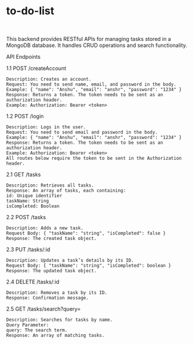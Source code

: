 <h1>to-do-list</h1> <br>

This backend provides RESTful APIs for managing tasks stored in a MongoDB database. It handles CRUD operations and search functionality.

API Endpoints

1.1 POST /createAccount

    Description: Creates an account.
    Request: You need to send name, email, and password in the body.
    Example: { "name": "Anshu", "email": "anshr", "password": "1234" }
    Response: Returns a token. The token needs to be sent as an authorization header.
    Example: Authorization: Bearer <token>
    
1.2 POST /login

    Description: Logs in the user.
    Request: You need to send email and password in the body.
    Example: { "name": "Anshu", "email": "anshr", "password": "1234" }
    Response: Returns a token. The token needs to be sent as an authorization header.
    Example: Authorization: Bearer <token>
    All routes below require the token to be sent in the Authorization header.

2.1 GET /tasks

    Description: Retrieves all tasks.
    Response: An array of tasks, each containing:
    id: Unique identifier
    taskName: String
    isCompleted: Boolean
    
2.2 POST /tasks

    Description: Adds a new task.
    Request Body: { "taskName": "string", "isCompleted": false }
    Response: The created task object.
    
2.3 PUT /tasks/:id

    Description: Updates a task’s details by its ID.
    Request Body: { "taskName": "string", "isCompleted": boolean }
    Response: The updated task object.
    
2.4 DELETE /tasks/:id

    Description: Removes a task by its ID.
    Response: Confirmation message.
    
2.5 GET /tasks/search?query=

    Description: Searches for tasks by name.
    Query Parameter:
    query: The search term.
    Response: An array of matching tasks.
